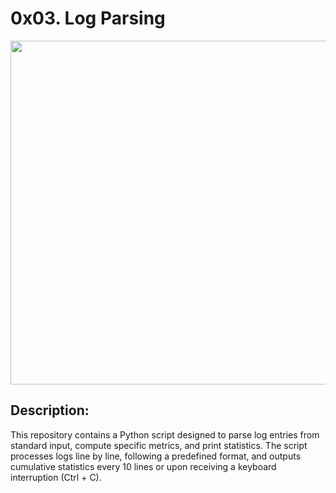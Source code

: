 #  0x03. Log Parsing

<p align="center"> <img src="https://i1.wp.com/www.learnsteps.com/wp-content/uploads/2019/10/logparsing.png" width="550" higth="550">

## Description:

This repository contains a Python script designed to parse log entries from standard input, 
compute specific metrics, and print statistics. The script processes logs line by line, following a predefined format, 
and outputs cumulative statistics every 10 lines or upon receiving a keyboard interruption (Ctrl + C).

